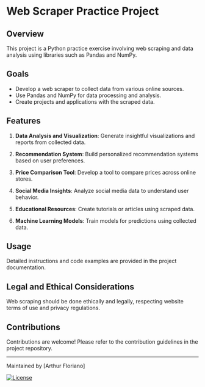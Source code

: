 # Web Scraper Practice Project

## Overview

This project is a Python practice exercise involving web scraping and data analysis using libraries such as Pandas and NumPy.

## Goals

- Develop a web scraper to collect data from various online sources.
- Use Pandas and NumPy for data processing and analysis.
- Create projects and applications with the scraped data.

## Features

1. **Data Analysis and Visualization**: Generate insightful visualizations and reports from collected data.

2. **Recommendation System**: Build personalized recommendation systems based on user preferences.

3. **Price Comparison Tool**: Develop a tool to compare prices across online stores.

4. **Social Media Insights**: Analyze social media data to understand user behavior.

5. **Educational Resources**: Create tutorials or articles using scraped data.

6. **Machine Learning Models**: Train models for predictions using collected data.

## Usage

Detailed instructions and code examples are provided in the project documentation.

## Legal and Ethical Considerations

Web scraping should be done ethically and legally, respecting website terms of use and privacy regulations.

## Contributions

Contributions are welcome! Please refer to the contribution guidelines in the project repository.

---

Maintained by [Arthur Floriano]

[![License](https://img.shields.io/badge/license-MIT-blue.svg)](LICENSE)
